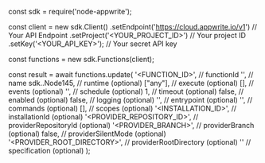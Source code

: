 const sdk = require('node-appwrite');

const client = new sdk.Client()
    .setEndpoint('https://cloud.appwrite.io/v1') // Your API Endpoint
    .setProject('<YOUR_PROJECT_ID>') // Your project ID
    .setKey('<YOUR_API_KEY>'); // Your secret API key

const functions = new sdk.Functions(client);

const result = await functions.update(
    '<FUNCTION_ID>', // functionId
    '<NAME>', // name
    sdk..Node145, // runtime (optional)
    ["any"], // execute (optional)
    [], // events (optional)
    '', // schedule (optional)
    1, // timeout (optional)
    false, // enabled (optional)
    false, // logging (optional)
    '<ENTRYPOINT>', // entrypoint (optional)
    '<COMMANDS>', // commands (optional)
    [], // scopes (optional)
    '<INSTALLATION_ID>', // installationId (optional)
    '<PROVIDER_REPOSITORY_ID>', // providerRepositoryId (optional)
    '<PROVIDER_BRANCH>', // providerBranch (optional)
    false, // providerSilentMode (optional)
    '<PROVIDER_ROOT_DIRECTORY>', // providerRootDirectory (optional)
    '' // specification (optional)
);

